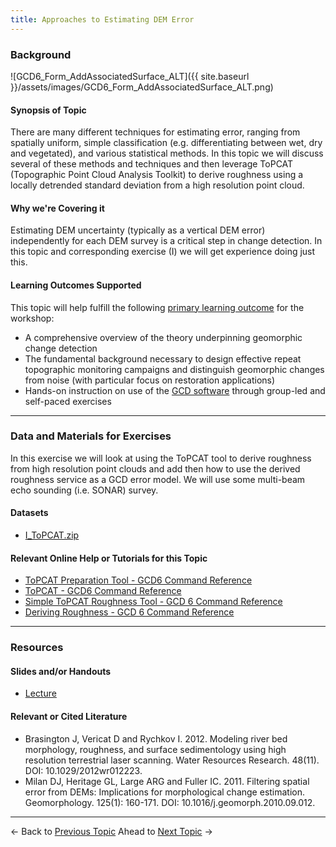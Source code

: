 ```yaml
---
title: Approaches to Estimating DEM Error
---
```


### Background

![GCD6_Form_AddAssociatedSurface_ALT]({{ site.baseurl }}/assets/images/GCD6_Form_AddAssociatedSurface_ALT.png)

#### Synopsis of Topic

There are many different techniques for estimating error, ranging from spatially uniform, simple classification (e.g. differentiating between wet, dry and vegetated), and various statistical methods. In this topic we will discuss several of these methods and techniques and then leverage ToPCAT (Topographic Point Cloud Analysis Toolkit) to derive roughness using a locally detrended standard deviation from a high resolution point cloud. 

#### Why we're Covering it

Estimating DEM uncertainty (typically as a vertical DEM error) independently for each DEM survey is a critical step in change detection. In this topic and corresponding exercise (I) we will get experience doing just this. 

#### Learning Outcomes Supported

This topic will help fulfill the following [primary learning outcome](http://gcdworkshop.joewheaton.org/syllabus/primary-learning-outcomes) for the workshop: 

- A comprehensive overview of the theory underpinning geomorphic change detection
- The fundamental background necessary to design effective repeat topographic monitoring campaigns and distinguish geomorphic changes from noise (with particular focus on restoration applications)
- Hands-on instruction on use of the [GCD software](http://www.joewheaton.org/Home/research/software/GCD) through group-led and self-paced exercises

------

### Data and Materials for Exercises

In this exercise we will look at using the ToPCAT tool to derive roughness from high resolution point clouds and add then how to use the derived roughness service as a GCD error model. We will use some multi-beam echo sounding (i.e. SONAR) survey. 

#### Datasets

- [I_ToPCAT.zip](http://etal.usu.edu/GCD/Workshop/2014_ANZGG/Excercises/I_ToPCAT.zip)

#### Relevant Online Help or Tutorials for this Topic

- [ToPCAT Preparation Tool - GCD6 Command Reference](http://gcd6help.joewheaton.org/gcd-command-reference/data-prep-menu/e-topcat-menu/i-topcat-preparation-tool)
- [ToPCAT - GCD6 Command Reference](http://gcd6help.joewheaton.org/gcd-command-reference/data-prep-menu/e-topcat-menu/ii-topcat-point-cloud-decimation-tool)
- [Simple ToPCAT Roughness Tool - GCD 6 Command Reference](http://gcd6help.joewheaton.org/gcd-command-reference/gcd-analysis-menu/b-roughness-analysis-submenu/i-simple-topcat-roughness)
- [Deriving Roughness - GCD 6 Command Reference](http://gcd6help.joewheaton.org/gcd-command-reference/gcd-project-explorer/d-dem-context-menu/iv-add-associated-surface/4-deriving-roughness)

------

### Resources

#### Slides and/or Handouts

-  [Lecture](http://etal.usu.edu/GCD/Workshop/2014_ANZGG/I_SpatiallyVariableDEMError.pdf)

#### Relevant or Cited Literature

- Brasington J, Vericat D and Rychkov I. 2012. Modeling river bed morphology, roughness, and surface sedimentology using high resolution terrestrial laser scanning. Water Resources Research. 48(11). DOI: 10.1029/2012wr012223.
- Milan DJ, Heritage GL, Large ARG and Fuller IC. 2011. Filtering spatial error from DEMs: Implications for morphological change estimation. Geomorphology. 125(1): 160-171. DOI: 10.1016/j.geomorph.2010.09.012.

------

← Back to [Previous Topic](http://gcdworkshop.joewheaton.org/workshop-topics/versions/2-day-workshop/anzgg-workshop-topics/1-surveying-principles-change-detection/h-thresholding-alternatives)         Ahead to [Next Topic](http://gcdworkshop.joewheaton.org/workshop-topics/versions/2-day-workshop/anzgg-workshop-topics/1-surveying-principles-change-detection/j-statistical-methods-for-error-modelling) →